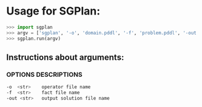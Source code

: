 # Usage for SGPlan: 
```python
>>> import sgplan
>>> argv = ['sgplan', '-o', 'domain.pddl', '-f', 'problem.pddl', '-out', 'output.soln']
>>> sgplan.run(argv)
```

## Instructions about arguments:

### OPTIONS   DESCRIPTIONS
```bash
-o  <str>    operator file name
-f  <str>    fact file name
-out <str>   output solution file name
